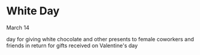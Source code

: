 # White Day 
March 14

day for giving white chocolate and other presents to female coworkers and friends in return for gifts received on Valentine's day